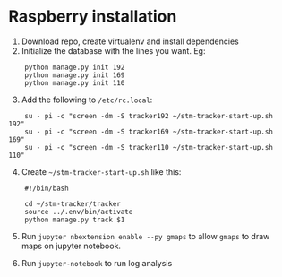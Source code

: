 # Raspberry installation

1. Download repo, create virtualenv and install dependencies
2. Initialize the database with the lines you want. Eg:

```
    python manage.py init 192
    python manage.py init 169
    python manage.py init 110
```

3. Add the following to `/etc/rc.local`:

```
    su - pi -c "screen -dm -S tracker192 ~/stm-tracker-start-up.sh 192"
    su - pi -c "screen -dm -S tracker169 ~/stm-tracker-start-up.sh 169"
    su - pi -c "screen -dm -S tracker110 ~/stm-tracker-start-up.sh 110"
```

4. Create `~/stm-tracker-start-up.sh` like this:

```
    #!/bin/bash

    cd ~/stm-tracker/tracker
    source ../.env/bin/activate
    python manage.py track $1
```

5. Run `jupyter nbextension enable --py gmaps` to allow `gmaps` to draw maps on jupyter notebook.

6. Run `jupyter-notebook` to run log analysis

